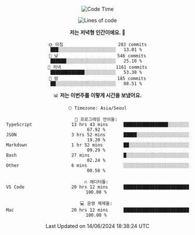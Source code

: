 <div align='center'>
 
<!--START_SECTION:waka-->
![Code Time](http://img.shields.io/badge/Code%20Time-3%2C585%20hrs%2019%20mins-blue)

![Lines of code](https://img.shields.io/badge/%EC%A0%80%EB%8A%94%20%EC%97%AC%ED%83%9C%EA%B9%8C%EC%A7%80%20-1.5%20million%20%EC%A4%84%EC%9D%98%20%EC%BD%94%EB%93%9C%EB%A5%BC%20%EC%9E%91%EC%84%B1%ED%96%88%EC%96%B4%EC%9A%94.-blue)

**저는 저녁형 인간이에요. 🦉** 

```text
🌞 아침                     283 commits         ███░░░░░░░░░░░░░░░░░░░░░░   13.01 % 
🌆 낮　                     546 commits         ██████░░░░░░░░░░░░░░░░░░░   25.10 % 
🌃 저녁                     1161 commits        █████████████░░░░░░░░░░░░   53.38 % 
🌙 밤　                     185 commits         ██░░░░░░░░░░░░░░░░░░░░░░░   08.51 % 
```


📊 **저는 이번주를 이렇게 시간을 보냈어요.** 

```text
🕑︎ Timezone: Asia/Seoul

💬 프로그래밍 언어들: 
TypeScript               13 hrs 43 mins      █████████████████░░░░░░░░   67.92 % 
JSON                     3 hrs 52 mins       █████░░░░░░░░░░░░░░░░░░░░   19.20 % 
Markdown                 1 hr 52 mins        ██░░░░░░░░░░░░░░░░░░░░░░░   09.29 % 
Bash                     27 mins             █░░░░░░░░░░░░░░░░░░░░░░░░   02.24 % 
Other                    6 mins              ░░░░░░░░░░░░░░░░░░░░░░░░░   00.56 % 

🔥 에디터들: 
VS Code                  20 hrs 12 mins      █████████████████████████   100.00 % 

💻 운영 체제들: 
Mac                      20 hrs 12 mins      █████████████████████████   100.00 % 
```


 Last Updated on 14/06/2024 18:38:24 UTC
<!--END_SECTION:waka-->
 </div>
<!---
Emewjin/Emewjin is a ✨ special ✨ repository because its `README.md` (this file) appears on your GitHub profile.
You can click the Preview link to take a look at your changes.
--->
